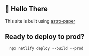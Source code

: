## 👋 Hello There

This site is built using [astro-paper](https://github.com/satnaing/astro-paper)

## Ready to deploy to prod?

```
  npx netlify deploy --build --prod
```
